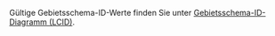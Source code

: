 Gültige Gebietsschema-ID-Werte finden Sie unter [Gebietsschema-ID-Diagramm (LCID)](https://go.microsoft.com/fwlink/?LinkId=122128).